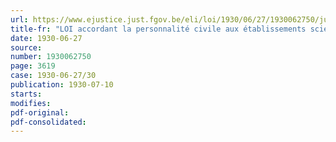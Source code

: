 ```yaml
---
url: https://www.ejustice.just.fgov.be/eli/loi/1930/06/27/1930062750/justel
title-fr: "LOI accordant la personnalité civile aux établissements scientifiques et artistiques dépendant du Ministère des sciences et des arts"
date: 1930-06-27
source:
number: 1930062750
page: 3619
case: 1930-06-27/30
publication: 1930-07-10
starts:
modifies:
pdf-original:
pdf-consolidated:
---
```


